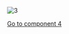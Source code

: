 ![3](preliminary/3.jpg "Component 3")

[Go to component 4](https://parietal-inria.github.io/MODL_atlas/64/4 "Component 4")

